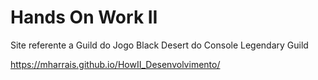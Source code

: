 # Hands On Work II #

Site referente a Guild do Jogo Black Desert do Console Legendary Guild

https://mharrais.github.io/HowII_Desenvolvimento/
